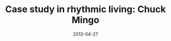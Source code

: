---
layout: message
category: message
series: "Rhythm"
title: "Case study in rhythmic living: Chuck Mingo"
date: 2013-04-27
audio-description: "Chuck Mingo presents a case study in rhythmic living."
audio: "http://www.crossroads.net/players/media/hq/rhythm_02.mp3"
audio-title: "Case study in rhythmic living&#58; Chuck Mingo"
audio-duration: "30&#58;08"
program-description: "Program - Rhythm Week 2"
program: "http://www.crossroads.net/players/media/hq/04_27-28_13Program_LO.pdf"
program-title: "Case study in rhythmic living&#58; Chuck Mingo"
video-description: "Chuck Mingo presents a case study in rhythmic living."
video-title: "Case study in rhythmic living&#58; Chuck Mingo"
video: "https://s3.amazonaws.com/crossroadsvideomessages/rhythm_02.mp4"
video-poster: "https://www.crossroads.net/uploadedfiles/rhythm_02_still.jpg"
---